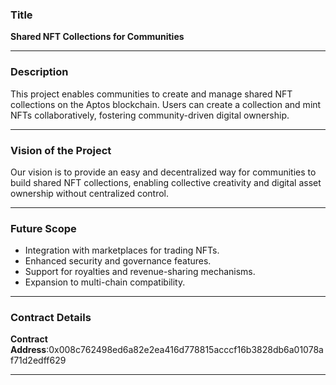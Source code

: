 ### **Title**  
**Shared NFT Collections for Communities**  

---

### **Description**  
This project enables communities to create and manage shared NFT collections on the Aptos blockchain. Users can create a collection and mint NFTs collaboratively, fostering community-driven digital ownership.  

---

### **Vision of the Project**  
Our vision is to provide an easy and decentralized way for communities to build shared NFT collections, enabling collective creativity and digital asset ownership without centralized control.  

---

### **Future Scope**  
- Integration with marketplaces for trading NFTs.  
- Enhanced security and governance features.  
- Support for royalties and revenue-sharing mechanisms.  
- Expansion to multi-chain compatibility.  

---

### **Contract Details**  
**Contract Address**:0x008c762498ed6a82e2ea416d778815acccf16b3828db6a01078af71d2edff629 

---
